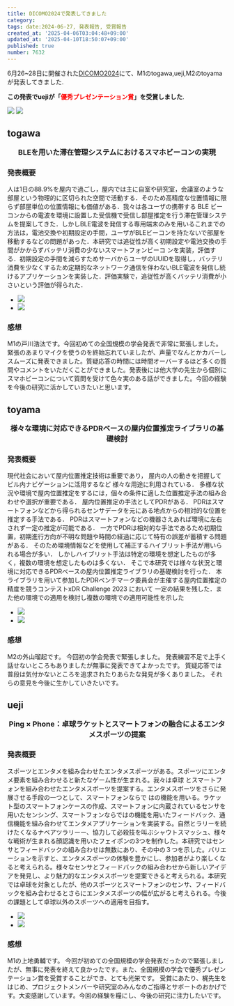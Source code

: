 ```yaml
---
title: DICOMO2024で発表してきました
category:
tags: date:2024-06-27, 発表報告, 受賞報告
created_at: '2025-04-06T03:04:48+09:00'
updated_at: '2025-04-10T18:50:07+09:00'
published: true
number: 7632
---
```


6月26~28日に開催された[DICOMO2024](https://dicomo.org/)にて、M1のtogawa,ueji,M2のtoyamaが発表してきました.

**この発表でuejiが「<span style="color:red;">優秀プレゼンテーション賞</span>」を受賞しました**.

<img src="https://img.esa.io/uploads/production/attachments/13979/2025/04/06/148142/6cc652ea-9147-45e0-8113-f2cb19ca6c7f.webp"  />
<img src="https://img.esa.io/uploads/production/attachments/13979/2025/04/06/148142/bd02f0d2-64ee-48ba-b2c1-4320cb4c8bf2.webp"  />

## togawa
<p style="text-align:center; font-weight:bold; font-size:1.17em;">BLEを用いた滞在管理システムにおけるスマホビーコンの実現</p>

### 発表概要
人は1日の88.9%を屋内で過ごし，屋内では主に自室や研究室，会議室のような部屋という物理的に区切られた空間で活動する．そのため高精度な位置情報に限らず部屋単位の位置情報にも価値がある．我々は各ユーザの携帯する BLE ビーコンからの電波を環境に設置した受信機で受信し部屋推定を行う滞在管理システムを提案してきた．しかしBLE電波を発信する専用端末のみを用いるこれまでの方法は，電池交換や初期設定の手間，ユーザがBLEビーコンを持たないで部屋を移動するなどの問題があった．本研究では追従性が高く初期設定や電池交換の手間がかからずバッテリ消費の少ないスマートフォンビーコ ンを実装，評価する．初期設定の手間を減らすためサーバからユーザのUUIDを取得し，バッテリ消費を少なくするため定期的なネットワーク通信を伴わないBLE電波を発信し続けるアプリケーションを実装した．評価実験で，追従性が高くバッテリ消費が小さいという評価が得られた．

<div class="img-container">
    <ul class ="slider">
    <li><img src="https://img.esa.io/uploads/production/attachments/13979/2025/04/06/148142/b2c54724-90e8-4f67-a6f1-7a47e02df2f0.webp"  /></li>
     <li><img src="https://img.esa.io/uploads/production/attachments/13979/2025/04/06/148142/b51c2af1-68d3-4307-a07b-3bdbf54a6fc5.webp"  /></li>
    </ul>
 </div>


### 感想
M1の戸川浩汰です。今回初めての全国規模の学会発表で非常に緊張しました。緊張のあまりマイクを使うのを終始忘れていましたが、声量でなんとかカバーしスムーズに発表できました。質疑応答の時間には時間オーバーするほど多くの質問やコメントをいただくことができました。発表後には他大学の先生から個別にスマホビーコンについて質問を受けて色々実のある話ができました。今回の経験を今後の研究に活かしていきたいと思います。


## toyama
<p style="text-align:center; font-weight:bold; font-size:1.17em;">様々な環境に対応できるPDRベースの屋内位置推定ライブラリの基礎検討</p>

### 発表概要
現代社会において屋内位置推定技術は重要であり，
屋内の人の動きを把握してビル内ナビゲーションに活用するなど
様々な用途に利用されている．
多様な状況や環境で屋内位置推定をするには，個々の条件に適した位置推定手法の組み合わせや選択が重要である．
屋内位置推定の手法としてPDRがある．
PDRはスマートフォンなどから得られるセンサデータを元にある地点からの相対的な位置を推定する手法である．
PDRはスマートフォンなどの機器さえあれば環境に左右されず一定の推定が可能である．
一方でPDRは相対的な手法であるため初期位置，初期進行方向が不明な問題や時間の経過に応じて特有の誤差が蓄積する問題がある．
そのため環境情報などを使用して補正するハイブリット手法が用いられる場合が多い．
しかしハイブリット手法は特定の環境を想定したものが多く，複数の環境を想定したものは多くない．
そこで本研究では様々な状況と環境に対応できるPDRベースの屋内位置推定ライブラリの基礎検討を行った．
本ライブラリを用いて参加したPDRベンチマーク委員会が主催する屋内位置推定の精度を競うコンテストxDR Challenge 2023 において
一定の結果を残した．また他の環境での適用を検討し複数の環境での適用可能性を示した

<div class="img-container">
    <ul class ="slider">
    <li><img src="https://img.esa.io/uploads/production/attachments/13979/2025/04/06/148142/3784afcd-c39a-4007-94ae-53d4f18917f5.webp"  /></li>
     <li><img src="https://img.esa.io/uploads/production/attachments/13979/2025/04/06/148142/5ece1f77-ba29-4cf3-8c8c-f86f4a1ae695.webp"  /></li>
    </ul>
 </div>

### 感想
M2の外山瑠起です。
今回初の学会発表で緊張しました。
発表練習不足で上手く話せないところもありましたが無事に発表できてよかったです。
質疑応答では普段は気付かないところを追求されたりあらたな発見が多くありました。
それらの意見を今後に生かしていきたいです。

## ueji
<p style="text-align:center; font-weight:bold; font-size:1.17em;">Ping × Phone：卓球ラケットとスマートフォンの融合によるエンタメスポーツの提案</p>

### 発表概要
スポーツとエンタメを組み合わせたエンタメスポーツがある。スポーツにエンタメ要素を組み合わせると新たなゲーム性が生まれる。我々は卓球
とスマートフォンを組み合わせたエンタメスポーツを提案する。エンタメスポーツをさらに発展させる手段の一つとして、スマートフォンならで
はの機能を用いる。ラケット型のスマートフォンケースの作成、スマートフォンに内蔵されているセンサを用いたセンシング、スマートフォンならではの機能を用いたフィードバック、通信機能を組み合わせてエンタメアプリケーションを実装する。自然とラリーを続けたくなるナベアツラリーー、協力して必殺技を叫ぶシャウトスマッシュ、様々な戦術が生まれる顔認識を用いたフェイポンの3つを制作した。本研究ではセンサとフィードバックの組み合わせは無数にあり、その中の３つを示した。バリエーションを示すと、エンタメスポーツの体験を豊かにし、参加者がより楽しくなると考えられる。様々なセンサとフィードバックの組み合わせから新しいアイデアを発見し、より魅力的なエンタメスポーツを提案できると考えられる。本研究では卓球を対象としたが、他のスポーツとスマートフォンのセンサ、フィードバックを組み合わせるとさらにエンタメスポーツの幅が広がると考えられる。今後の課題として卓球以外のスポーツへの適用を目指す。


<div class="img-container">
    <ul class ="slider">
    <li><img src="https://img.esa.io/uploads/production/attachments/13979/2025/04/06/148142/e09d2783-ed45-4de5-abce-d2baed09f065.webp"  /></li>
     <li><img src="https://img.esa.io/uploads/production/attachments/13979/2025/04/06/148142/122ef740-5b2a-4445-8d69-e2d24f710f18.webp"  /></li>
    </ul>
 </div>

### 感想
M1の上地勇輔です。
今回が初めての全国規模の学会発表だったので緊張しましたが、無事に発表を終えて良かったです。また、全国規模の学会で優秀プレゼンテーション賞を受賞することができ、とても光栄です。 受賞にあたり、梶先生をはじめ、プロジェクトメンバーや研究室のみんなのご指導とサポートのおかげです。大変感謝しています。今回の経験を糧にし、今後の研究に注力したいです。



